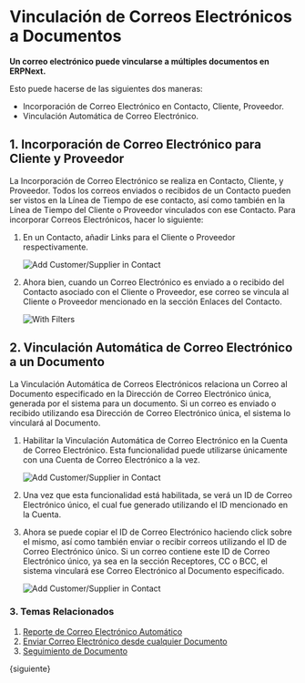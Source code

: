 <!-- add-breadcrumbs -->
# Vinculación de Correos Electrónicos a Documentos

**Un correo electrónico puede vincularse a múltiples documentos en ERPNext.**

Esto puede hacerse de las siguientes dos maneras:

- Incorporación de Correo Electrónico en Contacto, Cliente, Proveedor.
- Vinculación Automática de Correo Electrónico.

## 1. Incorporación de Correo Electrónico para Cliente y Proveedor

La Incorporación de Correo Electrónico se realiza en Contacto, Cliente, y Proveedor. Todos los correos enviados o recibidos de un Contacto pueden ser vistos en la Línea de Tiempo de ese contacto, así como también en la Línea de Tiempo del Cliente o Proveedor vinculados con ese Contacto. Para incorporar Correos Electrónicos, hacer lo siguiente: 

1. En un Contacto, añadir Links para el Cliente o Proveedor respectivamente.

    <img class="screenshot" alt="Add Customer/Supplier in Contact" src="{{docs_base_url}}/assets/img/setup/email/contact-link.png">

1. Ahora bien, cuando un Correo Electrónico es enviado a o recibido del Contacto asociado con el Cliente o Proveedor, ese correo se vincula al Cliente o Proveedor mencionado en la sección Enlaces del Contacto. 

    <img class="screenshot" alt="With Filters" src="{{docs_base_url}}/assets/img/setup/email/email_aggregation.gif">

## 2. Vinculación Automática de Correo Electrónico a un Documento

La Vinculación Automática de Correos Electrónicos relaciona un Correo al Documento especificado en la Dirección de Correo Electrónico única, generada por el sistema para un documento. Si un correo es enviado o recibido utilizando esa Dirección de Correo Electrónico única, el sistema lo vinculará al Documento. 

1. Habilitar la Vinculación Automática de Correo Electrónico en la Cuenta de Correo Electrónico. Esta funcionalidad puede utilizarse únicamente con una Cuenta de Correo Electrónico a la vez. 

    <img class="screenshot" alt="Add Customer/Supplier in Contact" src="{{docs_base_url}}/assets/img/setup/email/enable_email_link.png">

1. Una vez que esta funcionalidad está habilitada, se verá un ID de Correo Electrónico único, el cual fue generado utilizando el ID mencionado en la Cuenta. 

1. Ahora se puede copiar el ID de Correo Electrónico haciendo click sobre el mismo, así como también enviar o recibir correos utilizando el ID de Correo Electrónico único. Si un correo contiene este ID de Correo Electrónico único, ya sea en la sección Receptores, CC o BCC, el sistema vinculará ese Correo Electrónico al Documento especificado. 

    <img class="screenshot" alt="Add Customer/Supplier in Contact" src="{{docs_base_url}}/assets/img/setup/email/email_link.gif">

### 3. Temas Relacionados
1. [Reporte de Correo Electrónico Automático](/docs/user/manual/es/setting-up/email/auto-email-reports)
1. [Enviar Correo Electrónico desde cualquier Documento](/docs/user/manual/es/setting-up/email/sending-email)
1. [Seguimiento de Documento](/docs/user/manual/es/setting-up/email/document-follow)


{siguiente}